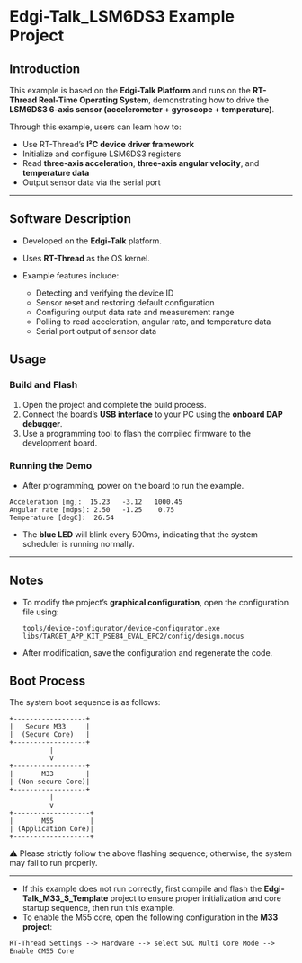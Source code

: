 # Edgi-Talk_LSM6DS3 Example Project

## Introduction

This example is based on the **Edgi-Talk Platform** and runs on the **RT-Thread Real-Time Operating System**, demonstrating how to drive the **LSM6DS3 6-axis sensor (accelerometer + gyroscope + temperature)**.

Through this example, users can learn how to:

* Use RT-Thread’s **I²C device driver framework**
* Initialize and configure LSM6DS3 registers
* Read **three-axis acceleration**, **three-axis angular velocity**, and **temperature data**
* Output sensor data via the serial port

---

## Software Description

* Developed on the **Edgi-Talk** platform.
* Uses **RT-Thread** as the OS kernel.
* Example features include:

  * Detecting and verifying the device ID
  * Sensor reset and restoring default configuration
  * Configuring output data rate and measurement range
  * Polling to read acceleration, angular rate, and temperature data
  * Serial port output of sensor data

## Usage

### Build and Flash

1. Open the project and complete the build process.
2. Connect the board’s **USB interface** to your PC using the **onboard DAP debugger**.
3. Use a programming tool to flash the compiled firmware to the development board.

### Running the Demo

* After programming, power on the board to run the example.

```
Acceleration [mg]:  15.23   -3.12   1000.45
Angular rate [mdps]: 2.50   -1.25    0.75
Temperature [degC]:  26.54
```

* The **blue LED** will blink every 500ms, indicating that the system scheduler is running normally.

---

## Notes

* To modify the project’s **graphical configuration**, open the configuration file using:

  ```
  tools/device-configurator/device-configurator.exe
  libs/TARGET_APP_KIT_PSE84_EVAL_EPC2/config/design.modus
  ```

* After modification, save the configuration and regenerate the code.

## Boot Process

The system boot sequence is as follows:

```
+------------------+
|   Secure M33     |
|  (Secure Core)   |
+------------------+
          |
          v
+------------------+
|       M33        |
| (Non-secure Core)|
+------------------+
          |
          v
+-------------------+
|       M55         |
| (Application Core)|
+-------------------+
```

⚠️ Please strictly follow the above flashing sequence; otherwise, the system may fail to run properly.

---

* If this example does not run correctly, first compile and flash the **Edgi-Talk_M33_S_Template** project to ensure proper initialization and core startup sequence, then run this example.
* To enable the M55 core, open the following configuration in the **M33 project**:

```
RT-Thread Settings --> Hardware --> select SOC Multi Core Mode --> Enable CM55 Core
```
